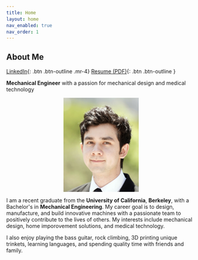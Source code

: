 ```yaml
---
title: Home
layout: home
nav_enabled: true
nav_order: 1
---
```

About Me
---

[LinkedIn](https://www.linkedin.com/in/ty-schultz/){: .btn .btn-outline .mr-4}
[Resume (PDF)](/assets/basicResume.pdf){: .btn .btn-outline }

**Mechanical Engineer** with a passion for mechanical design and medical technology

<div style="display: flex; justify-content: center; gap: 20px;">
    <img src="assets/profheadshot.jpg" style="height: 250px; width: auto;">
    
</div>

I am a recent graduate from the **University of California**, **Berkeley**, with a Bachelor's in **Mechanical Engineering**. My career goal is to design, manufacture, and build innovative machines with a passionate team to positively contribute to the lives of others. My interests include mechanical design, home imporovement solutions, and medical technology.

I also enjoy playing the bass guitar, rock climbing, 3D printing unique trinkets, learning languages, and spending quality time with friends and family.

